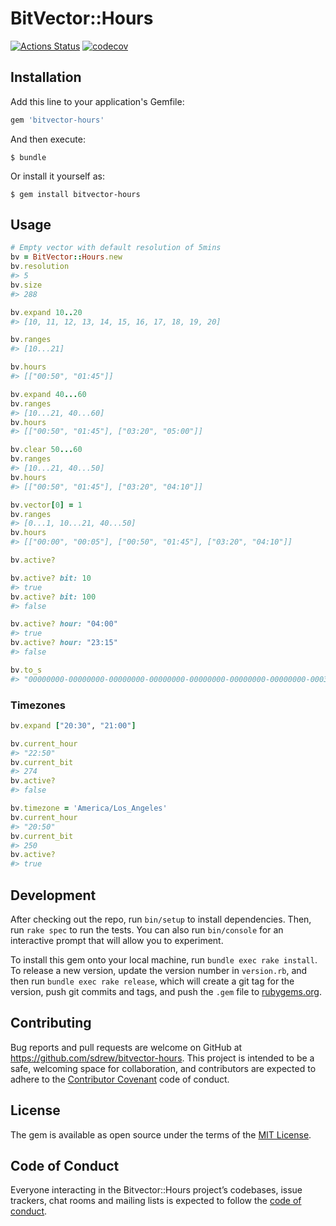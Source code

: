 # BitVector::Hours

[![Actions Status](https://github.com/sdrew/bitvector-hours/workflows/Ruby/badge.svg)](https://github.com/sdrew/bitvector-hours) [![codecov](https://codecov.io/gh/sdrew/bitvector-hours/branch/master/graph/badge.svg)](https://codecov.io/gh/sdrew/bitvector-hours)

## Installation

Add this line to your application's Gemfile:

```ruby
gem 'bitvector-hours'
```

And then execute:

    $ bundle

Or install it yourself as:

    $ gem install bitvector-hours

## Usage

```ruby
# Empty vector with default resolution of 5mins
bv = BitVector::Hours.new
bv.resolution
#> 5
bv.size
#> 288

bv.expand 10..20
#> [10, 11, 12, 13, 14, 15, 16, 17, 18, 19, 20]

bv.ranges
#> [10...21]

bv.hours
#> [["00:50", "01:45"]]

bv.expand 40...60
bv.ranges
#> [10...21, 40...60]
bv.hours
#> [["00:50", "01:45"], ["03:20", "05:00"]]

bv.clear 50...60
bv.ranges
#> [10...21, 40...50]
bv.hours
#> [["00:50", "01:45"], ["03:20", "04:10"]]

bv.vector[0] = 1
bv.ranges
#> [0...1, 10...21, 40...50]
bv.hours
#> [["00:00", "00:05"], ["00:50", "01:45"], ["03:20", "04:10"]]

bv.active?

bv.active? bit: 10
#> true
bv.active? bit: 100
#> false

bv.active? hour: "04:00"
#> true
bv.active? hour: "23:15"
#> false

bv.to_s
#> "00000000-00000000-00000000-00000000-00000000-00000000-00000000-0003ff00-001ffc01"
```

### Timezones

```ruby
bv.expand ["20:30", "21:00"]

bv.current_hour
#> "22:50"
bv.current_bit
#> 274
bv.active?
#> false

bv.timezone = 'America/Los_Angeles'
bv.current_hour
#> "20:50"
bv.current_bit
#> 250
bv.active?
#> true
```

## Development

After checking out the repo, run `bin/setup` to install dependencies. Then, run `rake spec` to run the tests. You can also run `bin/console` for an interactive prompt that will allow you to experiment.

To install this gem onto your local machine, run `bundle exec rake install`. To release a new version, update the version number in `version.rb`, and then run `bundle exec rake release`, which will create a git tag for the version, push git commits and tags, and push the `.gem` file to [rubygems.org](https://rubygems.org).

## Contributing

Bug reports and pull requests are welcome on GitHub at https://github.com/sdrew/bitvector-hours. This project is intended to be a safe, welcoming space for collaboration, and contributors are expected to adhere to the [Contributor Covenant](http://contributor-covenant.org) code of conduct.

## License

The gem is available as open source under the terms of the [MIT License](https://opensource.org/licenses/MIT).

## Code of Conduct

Everyone interacting in the Bitvector::Hours project’s codebases, issue trackers, chat rooms and mailing lists is expected to follow the [code of conduct](https://github.com/sdrew/bitvector-hours/blob/master/CODE_OF_CONDUCT.md).
